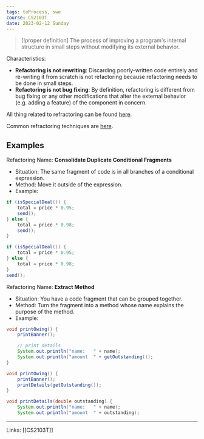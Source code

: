```yaml
---
tags: toProcess, swe
course: CS2103T
date: 2023-02-12 Sunday
---
```


>[!proper definition]
> The process of improving a program's internal structure in small steps without modifying its external behavior.

Characteristics:

- **Refactoring is not rewriting**: Discarding poorly-written code entirely and re-writing it from scratch is not refactoring because refactoring needs to be done in small steps.
- **Refactoring is not bug fixing**: By definition, refactoring is different from bug fixing or any other modifications that alter the external behavior (e.g. adding a feature) of the component in concern.

All thing related to refractoring can be found [here](https://refactoring.guru/refactoring).

Common refractoring techniques are [here](https://refactoring.com/catalog/).

## Examples

Refactoring Name: **Consolidate Duplicate Conditional Fragments**

- Situation: The same fragment of code is in all branches of a conditional expression.
- Method: Move it outside of the expression.
- Example:

```java
if (isSpecialDeal()) {
    total = price * 0.95;
    send();
} else {
    total = price * 0.98;
    send();
}
```

```java
if (isSpecialDeal()) {
    total = price * 0.95;
} else {
    total = price * 0.98;
}
send();
```

Refactoring Name: **Extract Method**

- Situation: You have a code fragment that can be grouped together.
- Method: Turn the fragment into a method whose name explains the purpose of the method.
- Example:

```java
void printOwing() {
    printBanner();

    // print details
    System.out.println("name:	" + name);
    System.out.println("amount	" + getOutstanding());
}
```

```java
void printOwing() {
    printBanner();
    printDetails(getOutstanding());
}

void printDetails(double outstanding) {
    System.out.println("name:	" + name);
    System.out.println("amount	" + outstanding);
```



---
Links: [[CS2103T]]
